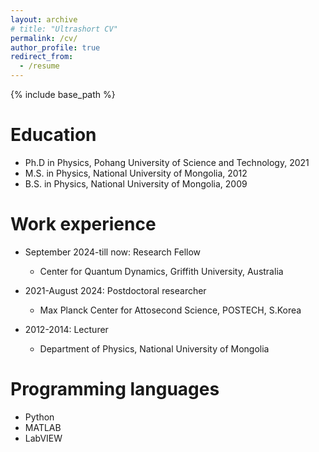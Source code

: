 ```yaml
---
layout: archive
# title: "Ultrashort CV"
permalink: /cv/
author_profile: true
redirect_from:
  - /resume
---
```


{% include base_path %}

Education
======
* Ph.D in Physics, Pohang University of Science and Technology, 2021
* M.S. in Physics, National University of Mongolia, 2012
* B.S. in Physics, National University of Mongolia, 2009

Work experience
======
* September 2024-till now: Research Fellow
  * Center for Quantum Dynamics, Griffith University, Australia

* 2021-August 2024: Postdoctoral researcher
  * Max Planck Center for Attosecond Science, POSTECH, S.Korea


* 2012-2014: Lecturer
  * Department of Physics, National University of Mongolia

  
Programming languages
======
* Python
* MATLAB
* LabVIEW

